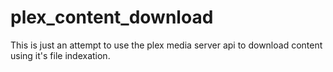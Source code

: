 # plex_content_download
This is just an attempt to use the plex media server api to download content using it's file indexation.
